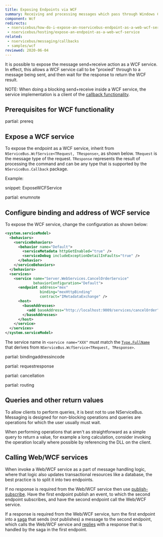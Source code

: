 ```yaml
---
title: Exposing Endpoints via WCF
summary: Receiving and processing messages which pass through Windows Communication Foundation
component: Wcf
redirects:
 - nservicebus/how-do-i-expose-an-nservicebus-endpoint-as-a-web-wcf-service
 - nservicebus/hosting/expose-an-endpoint-as-a-web-wcf-service
related:
 - nservicebus/messaging/callbacks
 - samples/wcf
reviewed: 2020-06-04
---
```


It is possible to expose the message send+receive action as a WCF service. In effect, this allows a WCF service call to be "proxied" through to a message being sent, and then wait for the response to return the WCF result.

NOTE: When doing a blocking send+receive inside a WCF service, the service implementation is a client of the [callback functionality](/nservicebus/messaging/callbacks.md). 


## Prerequisites for WCF functionality

partial: prereq


## Expose a WCF service

To expose the endpoint as a WCF service, inherit from `NServiceBus.WcfService<TRequest, TResponse>`, as shown below. `TRequest` is the message type of the request. `TResponse` represents the result of processing the command and can be any type that is supported by the `NServiceBus.Callback` package.

Example:

snippet: ExposeWCFService

partial: enumnote


## Configure binding and address of WCF service

To expose the WCF service, change the configuration as shown below:

```xml
<system.serviceModel>
  <behaviors>
    <serviceBehaviors>
      <behavior name="Default">
        <serviceMetadata httpGetEnabled="true" />
        <serviceDebug includeExceptionDetailInFaults="true" />
      </behavior>
    </serviceBehaviors>
  </behaviors>
  <services>
    <service name="Server.WebServices.CancelOrderService"
             behaviorConfiguration="Default">
      <endpoint address="mex"
                binding="mexHttpBinding" 
                contract="IMetadataExchange" />
      <host>
        <baseAddresses>
          <add baseAddress="http://localhost:9009/services/cancelOrder" />
        </baseAddresses>
      </host>
    </service>
  </services>
</system.serviceModel>
```

The service name in `<service name="XXX"` must match the [`Type.FullName`](https://docs.microsoft.com/en-us/dotnet/api/system.type.fullname) that derives from `NServiceBus.WcfService<TRequest, TResponse>`.

partial: bindingaddressincode

partial: requestresponse

partial: cancellation

partial: routing


## Queries and other return values

To allow clients to perform queries, it is best not to use NServiceBus. Messaging is designed for non-blocking operations and queries are operations for which the user usually must wait.

When performing operations that aren't as straightforward as a simple query to return a value, for example a long calculation, consider invoking the operation locally where possible by referencing the DLL on the client.


## Calling Web/WCF services

When invoke a Web/WCF service as a part of message handling logic, where that logic also updates transactional resources like a database, the best practice is to split it into two endpoints.

If no response is required from the Web/WCF service then use [publish-subscribe](/nservicebus/messaging/publish-subscribe/). Have the first endpoint publish an event, to which the second endpoint subscribes, and have the second endpoint call the Web/WCF service. 

If a response is required from the Web/WCF service, turn the first endpoint into a [saga](/nservicebus/sagas/) that sends (_not_ publishes) a message to the second endpoint, which calls the Web/WCF service and [replies](/nservicebus/messaging/reply-to-a-message.md) with a response that is handled by the saga in the first endpoint.
